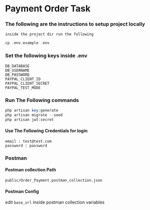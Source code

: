 # Payment Order Task

### The following are the instructions to setup project locally

`inside the project dir run the following`

```php
cp .env.example .env
```

### Set the following keys inside .env

```
DB_DATABASE
DB_USERNAME
DB_PASSWORD
PAYPAL_CLIENT_ID
PAYPAL_CLIENT_SECRET
PAYPAL_TEST_MODE
```

### Run The Following commands

```php
php artisan key:generate
php artisan migrate --seed
php artisan jwt:secret
```

#### Use The Following Credentials for login
```
email : test@test.com
password : password
```

### Postman
#### Postman collection Path
``public/Order_Payment.postman_collection.json``
#### Postman Config
edit ``base_url`` inside postman collection variables
